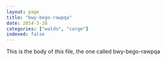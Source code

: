 ```yaml
---
layout: page
title: "bwy-bego-rawpqa"
date: 2014-3-28
categories: ["waldo", "corge"]
indexed: false
---
```

This is the body of _this_ file, the one called bwy-bego-rawpqa
